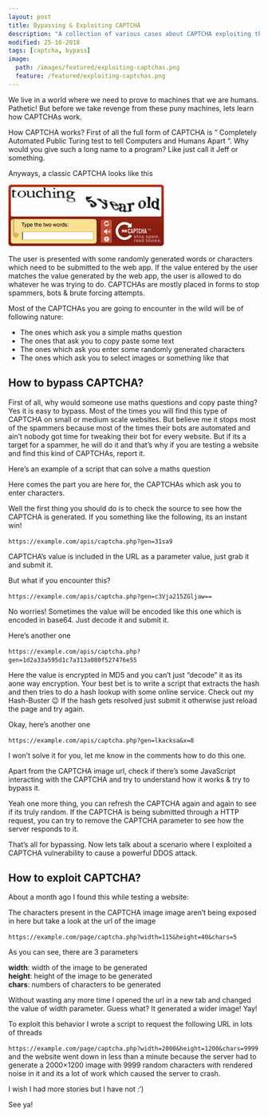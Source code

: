```yaml
---
layout: post
title: Bypassing & Exploiting CAPTCHA
description: "A collection of various cases about CAPTCHA exploiting that I have come across."
modified: 25-10-2018
tags: [captcha, bypass]
image:
  path: /images/featured/exploiting-captchas.png
  feature: /featured/exploiting-captchas.png
---
```


We live in a world where we need to prove to machines that we are humans. Pathetic! But before we take revenge from these puny machines, lets learn how CAPTCHAs work.

How CAPTCHA works?
First of all the full form of CAPTCHA is “ Completely Automated Public Turing test to tell Computers and Humans Apart “. Why would you give such a long name to a program? Like just call it Jeff or something.
<!--more-->
Anyways, a classic CAPTCHA looks like this

![captcha example](/images/5-year-old.jpeg)

The user is presented with some randomly generated words or characters which need to be submitted to the web app. If the value entered by the user matches the value generated by the web app, the user is allowed to do whatever he was trying to do. CAPTCHAs are mostly placed in forms to stop spammers, bots & brute forcing attempts.

Most of the CAPTCHAs you are going to encounter in the wild will be of following nature:

- The ones which ask you a simple maths question
- The ones that ask you to copy paste some text
- The ones which ask you enter some randomly generated characters
- The ones which ask you to select images or something like that

## How to bypass CAPTCHA?

First of all, why would someone use maths questions and copy paste thing? Yes it is easy to bypass. Most of the times you will find this type of CAPTCHA on small or medium scale websites. But believe me it stops most of the spammers because most of the times their bots are automated and ain’t nobody got time for tweaking their bot for every website. But if its a target for a spammer, he will do it and that’s why if you are testing a website and find this kind of CAPTCHAs, report it.

Here’s an example of a script that can solve a maths question

Here comes the part you are here for, the CAPTCHAs which ask you to enter characters.

Well the first thing you should do is to check the source to see how the CAPTCHA is generated. If you something like the following, its an instant win!

`https://example.com/apis/captcha.php?gen=31sa9`

CAPTCHA’s value is included in the URL as a parameter value, just grab it and submit it.

But what if you encounter this?

`https://example.com/apis/captcha.php?gen=c3Vja215ZGljaw==`

No worries! Sometimes the value will be encoded like this one which is encoded in base64. Just decode it and submit it.

Here’s another one

`https://example.com/apis/captcha.php?gen=1d2a33a595d1c7a313a080f527476e55`

Here the value is encrypted in MD5 and you can’t just “decode” it as its aone way encryption. Your best bet is to write a script that extracts the hash and then tries to do a hash lookup with some online service. Check out my Hash-Buster :wink: If the hash gets resolved just submit it otherwise just reload the page and try again.

Okay, here’s another one

`https://example.com/apis/captcha.php?gen=lkacksa&x=8`

I won’t solve it for you, let me know in the comments how to do this one.

Apart from the CAPTCHA image url, check if there’s some JavaScript interacting with the CAPTCHA and try to understand how it works & try to bypass it.

Yeah one more thing, you can refresh the CAPTCHA again and again to see if its truly random. If the CAPTCHA is being submitted through a HTTP request, you can try to remove the CAPTCHA parameter to see how the server responds to it.

That’s all for bypassing. Now lets talk about a scenario where I exploited a CAPTCHA vulnerability to cause a powerful DDOS attack.

## How to exploit CAPTCHA?
About a month ago I found this while testing a website:

The characters present in the CAPTCHA image image aren’t being exposed in here but take a look at the url of the image

`https://example.com/page/captcha.php?width=115&height=40&chars=5`

As you can see, there are 3 parameters

**width**: width of the image to be generated<br>
**height**: height of the image to be generated<br>
**chars**: numbers of characters to be generated<br>

Without wasting any more time I opened the url in a new tab and changed the value of width parameter. Guess what? It generated a wider image! Yay!

To exploit this behavior I wrote a script to request the following URL in lots of threads

`https://example.com/page/captcha.php?width=2000&height=1200&chars=9999`
and the website went down in less than a minute because the server had to generate a 2000×1200 image with 9999 random characters with rendered noise in it and its a lot of work which caused the server to crash.

I wish I had more stories but I have not :’)

See ya!

